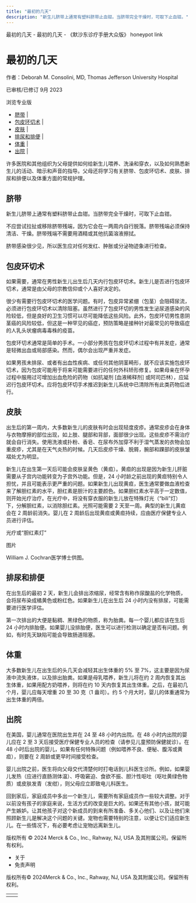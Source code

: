 ```yaml
---
title: "最初的几天"
description: "新生儿脐带上通常有塑料脐带止血钳。当脐带完全干燥时，可取下止血钳。"
---
```


﻿最初的几天 \- 最初的几天 \- 《默沙东诊疗手册大众版》 honeypot link

# 最初的几天

作者：Deborah M. Consolini, MD, Thomas Jefferson University Hospital

已审核/已修订 9月 2023

浏览专业版

- [脐带](#脐带_v84059310_zh) \|
- [包皮环切术](#包皮环切术_v84059315_zh) \|
- [皮肤](#皮肤_v84059324_zh) \|
- [排尿和排便](#排尿和排便_v84059331_zh) \|
- [体重](#体重_v84059335_zh) \|
- [出院](#出院_v13383274_zh) \|

许多医院和其他组织为父母提供如何给新生儿喂养、洗澡和穿衣，以及如何熟悉新生儿的活动、暗示和声音的指导。父母还将学习有关脐带、包皮环切术、皮肤、排尿和排便以及体重方面的常规护理。

## 脐带

新生儿脐带上通常有塑料脐带止血钳。当脐带完全干燥时，可取下止血钳。

不应尝试拉扯或移除脐带残端，因为它会在一两周内自行脱落。脐带残端必须保持清洁、干燥。脐带残端不需要用酒精或其他抗菌溶液擦拭。

脐带感染很少见，所以医生应对任何发红、肿胀或分泌物迹象进行检查。

## 包皮环切术

如果需要，通常在男性新生儿出生后几天内行包皮环切术。新生儿是否进行包皮环切术，通常是由父母的宗教信仰或个人喜好决定的。

很少有需要行包皮环切术的医学问题。有时，包皮异常紧绷（包茎）会阻碍尿流，必须进行包皮环切术以清除阻塞。虽然进行了包皮环切的男性发生泌尿道感染的风险较低，但是良好的卫生习惯可以尽可能降低这些风险。此外，包皮环切男性患阴茎癌的风险较低，但这是一种罕见的癌症，预防策略是接种针对最常见的导致癌症的人乳头状瘤病毒毒株的疫苗。

包皮环切术通常是简单的手术。一小部分男孩在包皮环切术过程中有并发症，通常是轻微出血或局部感染。然而，偶尔会出现严重并发症。

如果男孩未排尿、或者有出血性疾病、或任何其他阴茎畸形，就不应该实施包皮环切术，因为包皮可能用于将来可能需要进行的任何外科矫形修复。如果母亲在怀孕过程中服用过可增加出血危险的药物（如抗凝剂 \[血液稀释剂\] 或阿司匹林），应延迟行包皮环切术。应将包皮环切手术推迟到新生儿系统中已清除所有此类药物后进行。

## 皮肤

出生后的第一周内，大多数新生儿的皮肤有时会出现轻度皮疹。通常皮疹会在身体与衣物摩擦的部位出现，如上肢、腿部和背部，面部很少出现。这些皮疹不需治疗就会自行消失。使用洗液或扑粉、香皂、在尿布外加穿不利于湿气蒸发的衣物会加重皮疹，尤其是在天气炎热的时候。几天后皮疹干燥、脱屑，腕部和踝部的皮肤皱褶处尤为明显。

新生儿在出生第一天后可能会皮肤呈黄色（黄疸）。黄疸的出现是因为新生儿肝脏需要从子宫内功能转变为子宫外功能。但是，24 小时龄之前出现的黄疸特别令人担忧，并且可能表示更严重的问题。如果新生儿出现黄疸，医生通常要做血液检查来了解胆红素的水平，胆红素是胆汁的主要颜色。如果胆红素水平高于一定数值，则开始光疗治疗。在光疗中，将没有穿衣服的新生儿放在特殊灯光（“bili”灯）下，分解胆红素，以消除胆红素。光照可能需要 2 天至一周。典型的新生儿黄疸会在 2 周龄前消失。婴儿在 2 周龄后出现黄疸或黄疸持续，应由医疗保健专业人员进行评估。

光疗或“胆红素灯”



图片

William J. Cochran医学博士供图。

## 排尿和排便

在出生后的最初 2 天，新生儿会排出浓缩尿，经常含有称作尿酸盐的化学物质，会将尿布染成橘黄色或粉红色。如果新生儿在出生后 24 小时内没有排尿，可能需要进行医学评估。

第一次排出的大便是黏稠、黑绿色的物质，称为胎粪。每一个婴儿都应该在生后 24 小时内排胎便。如果婴儿没排胎便，医生可以进行检测以确定是否有问题。例如，有时先天缺陷可能会导致肠道阻塞。

## 体重

大多数新生儿在出生后的头几天会减轻其出生体重的 5% 至 7%，这主要是因为尿液中流失液体，以及排出胎粪。如果是母乳喂养，新生儿将在约 2 周内恢复其出生体重，如果用配方奶喂养，则将在约 10 天内恢复其出生体重。之后，在最初几个月，婴儿应每天增重 20 至 30 克（1 盎司）。约 5 个月大时，婴儿的体重通常为出生体重的两倍。

## 出院

在美国，婴儿通常在医院出生并在 24 至 48 小时内出院。在 48 小时内出院的婴儿应在 2 至 3 天后接受医疗保健专业人员的检查（请参见儿童预防保健就诊）。在 48 小时后出院的婴儿，如果有任何特殊问题（例如喂养不良、便秘、腹泻或黄疸），则要在 2 周龄或更早时间接受检查。

婴儿出院之前，医生将向父母交代清楚何时打电话到儿科医生诊所。例如，如果婴儿发热（应进行直肠测体温）、呼吸窘迫、食欲不振、胆汁性呕吐（呕吐黄绿色物质）或皮肤发青（发绀），则父母应立即致电儿科医生。

回到家后，家庭成员中多出一个新生儿，需要所有家庭成员作一些较大调整。对于以前没有孩子的家庭来说，生活方式的改变是巨大的。如果还有其他小孩，就可能产生嫉妒。让其他孩子对这个新成员的到来有所准备、多关心他们、以及让他们来照顾新生儿是解决这个问题的关键。宠物也需要特别的注意，以便让它们适应新生儿。在一些情况下，有必要考虑让宠物远离新生儿。



版权所有 © 2024
Merck & Co., Inc., Rahway, NJ, USA 及其附属公司。保留所有权利。

- 关于
- 免责声明

版权所有© 2024Merck & Co., Inc., Rahway, NJ, USA 及其附属公司。保留所有权利。

|     |     |
| --- | --- |
|  |  |